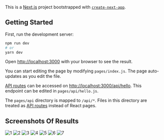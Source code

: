 This is a [Next.js](https://nextjs.org/) project bootstrapped with [`create-next-app`](https://github.com/vercel/next.js/tree/canary/packages/create-next-app).

## Getting Started

First, run the development server:

```bash
npm run dev
# or
yarn dev
```

Open [http://localhost:3000](http://localhost:3000) with your browser to see the result.

You can start editing the page by modifying `pages/index.js`. The page auto-updates as you edit the file.

[API routes](https://nextjs.org/docs/api-routes/introduction) can be accessed on [http://localhost:3000/api/hello](http://localhost:3000/api/hello). This endpoint can be edited in `pages/api/hello.js`.

The `pages/api` directory is mapped to `/api/*`. Files in this directory are treated as [API routes](https://nextjs.org/docs/api-routes/introduction) instead of React pages.

## Screenshots Of Results

![1](https://github.com/bijabhai-fatima/web3-chat-app-frontend/assets/92461731/cd4fe727-fb6f-4fa4-a047-f361f3844564)
![2](https://github.com/bijabhai-fatima/web3-chat-app-frontend/assets/92461731/d4d3b188-eaa8-4312-92d4-3a15c8324f45)
![3](https://github.com/bijabhai-fatima/web3-chat-app-frontend/assets/92461731/c359b986-b475-4bdb-a33b-25197ea0b58f) 
![4](https://github.com/bijabhai-fatima/web3-chat-app-frontend/assets/92461731/9507dc6d-ce97-47cb-8c79-4a6ba14cb4bb)
![5](https://github.com/bijabhai-fatima/web3-chat-app-frontend/assets/92461731/e102b17f-4525-4ad9-8f2d-420c38b5bdf3)
![6](https://github.com/bijabhai-fatima/web3-chat-app-frontend/assets/92461731/bd6e9db2-a9b5-4c76-ba8e-96f825445afa)
![7](https://github.com/bijabhai-fatima/web3-chat-app-frontend/assets/92461731/71da5710-dd1a-4132-9284-9ba16ed8f2bd)
